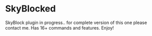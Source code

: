 # SkyBlocked
SkyBlock plugin in progress.. for complete version of this one please contact me. Has 16+ commands and features. Enjoy!

